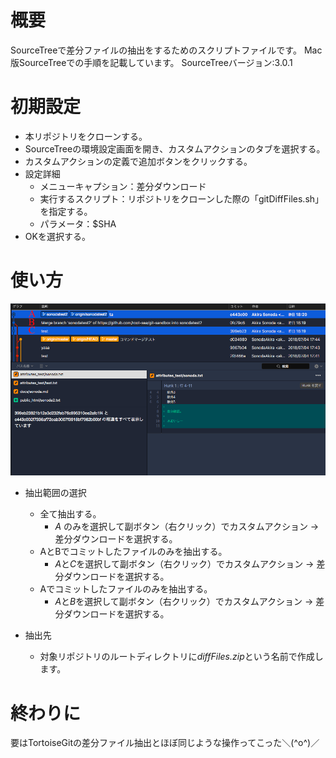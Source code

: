 # 概要
SourceTreeで差分ファイルの抽出をするためのスクリプトファイルです。
Mac版SourceTreeでの手順を記載しています。
SourceTreeバージョン:3.0.1

# 初期設定
- 本リポジトリをクローンする。
- SourceTreeの環境設定画面を開き、カスタムアクションのタブを選択する。
- カスタムアクションの定義で追加ボタンをクリックする。
- 設定詳細
    - メニューキャプション：差分ダウンロード
    - 実行するスクリプト：リポジトリをクローンした際の「gitDiffFiles.sh」を指定する。
    - パラメータ：$SHA
- OKを選択する。

# 使い方
![SourceTree画面](https://github.com/Sonoda-a/git-SourceTree-DiffFiles/blob/master/images/shot1.png)

- 抽出範囲の選択
    - 全て抽出する。
        - *A* のみを選択して副ボタン（右クリック）でカスタムアクション -> 差分ダウンロードを選択する。
    - AとBでコミットしたファイルのみを抽出する。
        - *A*と*C*を選択して副ボタン（右クリック）でカスタムアクション -> 差分ダウンロードを選択する。
    - Aでコミットしたファイルのみを抽出する。
        - *A*と*B*を選択して副ボタン（右クリック）でカスタムアクション -> 差分ダウンロードを選択する。

- 抽出先
    - 対象リポジトリのルートディレクトリに*diffFiles.zip*という名前で作成します。

# 終わりに
要はTortoiseGitの差分ファイル抽出とほぼ同じような操作ってこった＼(^o^)／
